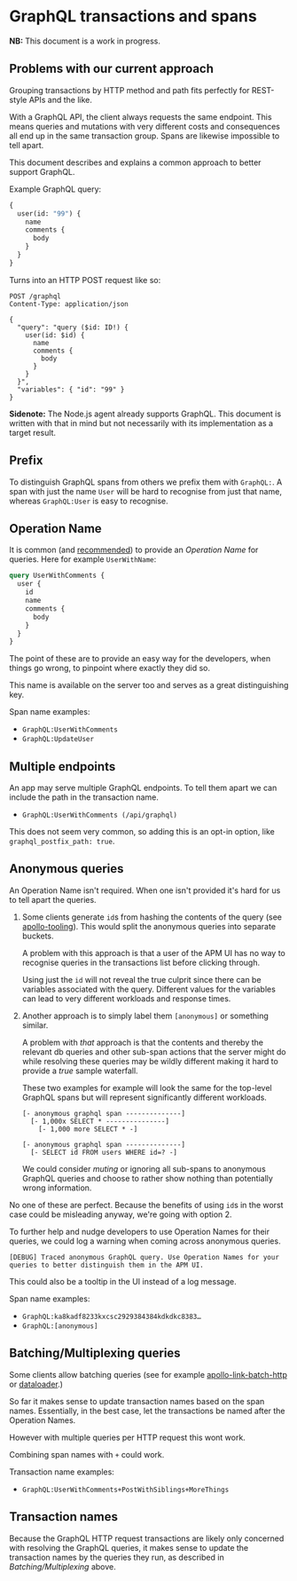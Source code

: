 # GraphQL transactions and spans

**NB:** This document is a work in progress.

## Problems with our current approach

Grouping transactions by HTTP method and path fits perfectly for REST-style APIs and the like.

With a GraphQL API, the client always requests the same endpoint.
This means queries and mutations with very different costs and consequences all end up in the same transaction group.
Spans are likewise impossible to tell apart.

This document describes and explains a common approach to better support GraphQL.

Example GraphQL query:

```graphql
{
  user(id: "99") {
    name
    comments {
      body
    }
  }
}
```

Turns into an HTTP POST request like so:

```plain
POST /graphql
Content-Type: application/json

{
  "query": "query ($id: ID!) {
    user(id: $id) {
      name
      comments {
        body
      }
    }
  }",
  "variables": { "id": "99" }
}
```

**Sidenote:** The Node.js agent already supports GraphQL. This document is written with that in mind but not necessarily with its implementation as a target result.

## Prefix

To distinguish GraphQL spans from others we prefix them with `GraphQL:`. A span with just the name `User` will be hard to recognise from just that name, whereas `GraphQL:User` is easy to recognise.

## Operation Name

It is common (and [recommended](https://graphql.org/learn/queries/#operation-name)) to provide an _Operation Name_ for queries. Here for example `UserWithName`:

```graphql
query UserWithComments {
  user {
    id
    name
    comments {
      body
    }
  }
}
```

The point of these are to provide an easy way for the developers, when things go wrong, to pinpoint where exactly they did so.

This name is available on the server too and serves as a great distinguishing key.

Span name examples:
- `GraphQL:UserWithComments`
- `GraphQL:UpdateUser`

## Multiple endpoints

An app may serve multiple GraphQL endpoints. To tell them apart we can include the path in the transaction name.

- `GraphQL:UserWithComments (/api/graphql)`

This does not seem very common, so adding this is an opt-in option, like `graphql_postfix_path: true`.

## Anonymous queries

An Operation Name isn't required. When one isn't provided it's hard for us to tell apart the queries.

1. Some clients generate `id`s from hashing the contents of the query (see [apollo-tooling](https://github.com/apollographql/apollo-tooling/blob/1dfd737eaf85b89b2cfb13913342e091e3c03d18/packages/apollo-codegen-core/src/compiler/visitors/generateOperationId.ts#L5)). This would split the anonymous queries into separate buckets.

    A problem with this approach is that a user of the APM UI has no way to recognise queries in the transactions list before clicking through.

    Using just the `id` will not reveal the true culprit since there can be variables associated with the query. Different values for the variables can lead to very different workloads and response times.

2. Another approach is to simply label them `[anonymous]` or something similar.

    A problem with _that_ approach is that the contents and thereby the relevant db queries and other sub-span actions that the server might do while resolving these queries may be wildly different making it hard to provide a _true_ sample waterfall.

    These two examples for example will look the same for the top-level GraphQL spans but will represent significantly different workloads.

    ```
    [- anonymous graphql span --------------]
      [- 1,000x SELECT * ---------------]
        [- 1,000 more SELECT * -]

    [- anonymous graphql span --------------]
      [- SELECT id FROM users WHERE id=? -]
    ```

    We could consider _muting_ or ignoring all sub-spans to anonymous GraphQL queries and choose to rather show nothing than potentially wrong information.

No one of these are perfect. Because the benefits of using `id`s in the worst case could be misleading anyway, we're going with option 2.

To further help and nudge developers to use Operation Names for their queries, we could log a warning when coming across anonymous queries.

```plain
[DEBUG] Traced anonymous GraphQL query. Use Operation Names for your queries to better distinguish them in the APM UI.
```

This could also be a tooltip in the UI instead of a log message.

Span name examples:
- `GraphQL:ka8kadf8233kxcsc2929384384kdkdkc8383…`
- `GraphQL:[anonymous]`

## Batching/Multiplexing queries

Some clients allow batching queries (see for example [apollo-link-batch-http](https://www.apollographql.com/docs/link/links/batch-http/#gatsby-focus-wrapper) or [dataloader](https://github.com/graphql/dataloader#batching).)

So far it makes sense to update transaction names based on the span names. Essentially, in the best case, let the transactions be named after the Operation Names.

However with multiple queries per HTTP request this wont work.

Combining span names with `+` could work.

Transaction name examples:
- `GraphQL:UserWithComments+PostWithSiblings+MoreThings`

## Transaction names

Because the GraphQL HTTP request transactions are likely only concerned with resolving the GraphQL queries, it makes sense to update the transaction names by the queries they run, as described in _Batching/Multiplexing_ above.
